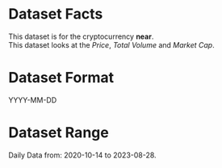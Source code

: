# Dataset Facts

This dataset is for the cryptocurrency **near**.    
This dataset looks at the _Price_, _Total Volume_ and _Market Cap_.   

# Dataset Format  

YYYY-MM-DD    

# Dataset Range    

Daily Data from: 2020-10-14 to 2023-08-28.    
 
 